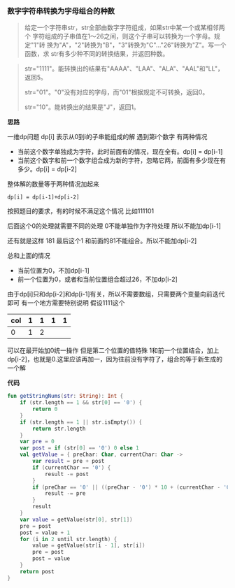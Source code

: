 ### 数字字符串转换为字母组合的种数
> 给定一个字符串str，str全部由数字字符组成，如果str中某一个或某相邻两个
> 字符组成的子串值在1～26之间，则这个子串可以转换为一个字母。规定"1"转
> 换为"A"，"2"转换为"B"，"3"转换为"C"..."26"转换为"Z"。写一个函数，求
> str有多少种不同的转换结果，并返回种数。

>str="1111"。能转换出的结果有"AAAA"、"LAA"、"ALA"、"AAL"和"LL"，返回5。
>
>str="01"。"0"没有对应的字母，而"01"根据规定不可转换，返回0。
>
>str="10"。能转换出的结果是"J"，返回1。

**思路**

一维dp问题
dp[i] 表示从0到i的子串能组成的解
遇到第i个数字
有两种情况
- 当前这个数字单独成为字符，此时前面有的情况，现在全有。dp[i] = dp[i-1]
- 当前这个数字和前一个数字组合成为新的字符，忽略它两，前面有多少现在有多少。dp[i] = dp[i-2]

整体解的数量等于两种情况加起来

`
dp[i] = dp[i-1]+dp[i-2]
`

按照题目的要求，有的时候不满足这个情况
比如111101

后面这个0的处理就需要不同的处理
0不能单独作为字符处理
所以不能加dp[i-1]

还有就是这样
181
最后这个1
和前面的81不能组合。所以不能加dp[i-2]

总和上面的情况
- 当前位置为0，不加dp[i-1]
- 前一个位置为0，或者和当前位置组合超过26，不加dp[i-2]

由于dp[i]只和dp[i-2]和dp[i-1]有关，所以不需要数组，只需要两个变量向前迭代即可
有一个地方需要特别说明
假设1111这个

| col | 1   | 1   | 1   | 1   |
| --- | --- | --- | --- | --- |
| 0   | 1   | 2   |

可以在最开始加0统一操作
但是第二个位置的值特殊
1和前一个位置结合，加上dp[i-2]，也就是0.这里应该再加一，因为往前没有字符了，组合的等于新生成的一个解


**代码**
```kotlin
fun getStringNums(str: String): Int {
    if (str.length == 1 && str[0] == '0') {
        return 0
    }
    if (str.length == 1 || str.isEmpty()) {
        return str.length
    }
    var pre = 0
    var post = if (str[0] == '0') 0 else 1
    val getValue = { preChar: Char, currentChar: Char ->
        var result = pre + post
        if (currentChar == '0') {
            result -= post
        }
        if (preChar == '0' || ((preChar - '0') * 10 + (currentChar - '0') > 26)) {
            result -= pre
        }
        result
    }
    var value = getValue(str[0], str[1])
    pre = post
    post = value + 1
    for (i in 2 until str.length) {
        value = getValue(str[i - 1], str[i])
        pre = post
        post = value
    }
    return post
}
```